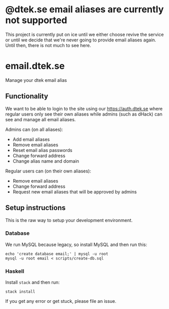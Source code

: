 # @dtek.se email aliases are currently not supported

This project is currently put on ice until we either choose revive the service or until we decide that we're never going to provide email aliases again.
Until then, there is not much to see here.


# email.dtek.se
Manage your dtek email alias

## Functionality
We want to be able to login to the site using our https://auth.dtek.se where regular users only see their own aliases while admins (such as dHack) can see and manage all email aliases.

Admins can (on all aliases):
- Add email aliases
- Remove email aliases
- Reset email alias passwords
- Change forward address
- Change alias name and domain

Regular users can (on their own aliases):
- Remove email aliases
- Change forward address
- Request new email aliases that will be approved by admins

## Setup instructions

This is the raw way to setup your development environment.

### Database

We run MySQL because legacy, so install MySQL and then run this:

```
echo 'create database email;' | mysql -u root
mysql -u root email < scripts/create-db.sql
```

### Haskell

Install `stack` and then run:

```
stack install
```

If you get any error or get stuck, please file an issue.
